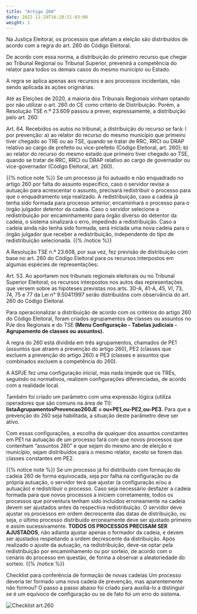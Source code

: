 ```yaml
---
title: "Artigo 260"
date: 2022-11-29T16:20:21-03:00
weight: 1
---
```


Na Justiça Eleitoral, os processos que afetam a eleição são distribuídos de acordo com a regra do art. 260 do Código Eleitoral.

De acordo com essa norma, a distribuição do primeiro recurso que chegar ao Tribunal Regional ou Tribunal Superior, prevenirá a competência do relator para todos os demais casos do mesmo município ou Estado.

A regra se aplica apenas aos recursos e aos processos incidentais, não sendo aplicada às ações originárias.

Até as Eleições de 2020, a maioria dos Tribunais Regionais vinham optando por não utilizar o art. 260 do CE como critério de Distribuição. Porém, a Resolução TSE n.º 23.609 passou a prever, expressamente, a distribuição pelo art. 260:

Art. 64. Recebidos os autos no tribunal, a distribuição do recurso se fará:
I por prevenção:
a) ao relator do recurso do mesmo município que primeiro tiver chegado ao TRE ou ao TSE, quando se tratar de RRC, RRCI ou DRAP relativo ao cargo de prefeito ou vice-prefeito (Código Eleitoral, art. 260);
b) ao relator do recurso do mesmo estado que primeiro tiver chegado ao TSE, quando se tratar de RRC, RRCI ou DRAP relativo ao cargo de governador ou vice-governador (Código Eleitoral, art. 260).

{{% notice note %}}
Se um processo já foi autuado e não enquadrado no artigo 260 por falta do assunto específico, caso o servidor revise a autuação para acrescentar o assunto, precisará redistribuir o processo para que o enquadramento seja realizado. A redistribuição, caso a cadeia já tenha sido formada para processo anterior, encaminhará o processo para o órgão julgador detentor da cadeia. Caso o servidor selecione a redistribuição por encaminhamento para órgão diverso do detentor da cadeia, o sistema sinalizará o erro, impedindo a redistribuição. Caso a cadeia ainda não tenha sido formada, será iniciada uma nova cadeia para o órgão julgador que receber a redistribuição, independente do tipo de redistribuição selecionada.
{{% /notice %}}

A Resolução TSE n.º 23.608, por sua vez, fez previsão de distribuição com base no art. 260 do Código Eleitoral para os recursos interpostos em algumas espécies de representações:

Art. 53. Ao aportarem nos tribunais regionais eleitorais ou no Tribunal Superior Eleitoral, os recursos interpostos nos autos das representações que versem sobre as hipóteses previstas nos arts. 30-A, 41-A, 45, VI, 73, 74, 75 e 77 da Lei n° 9.50411997 serão distribuídos com observância do art. 260 do Código Eleitoral.

Para operacionalizar a distribuição de acordo com os critérios do artigo 260 do Código Eleitoral, foram criados agrupamentos de classes ou assuntos no PJe dos Regionais e do TSE **(Menu Configuração - Tabelas judiciais - Agrupamento de classes ou assuntos).**

A regra do 260 está dividida em três agrupamentos, chamados de PE1 (assuntos que atraem a prevenção do artigo 260), PE2 (classes que excluem a prevenção do artigo 260) e PE3 (classes e assuntos que combinados excluem a competência do 260).

A ASPJE fez uma configuração inicial, mas nada impede que os TREs, seguindo os normativos, realizem configurações diferenciadas, de acordo com a realidade local.

Também foi criado um parâmetro com uma expressão lógica (utiliza operadores que são comuns na área de TI): **listaAgrupamentosPrevencao260JE = ou+PE1,ou-PE2,ou-PE3.** Para que a prevenção do 260 seja habilitada, a situação deste parâmetro deve ser ativo.

Com essas configurações, a escolha de qualquer dos assuntos constantes em PE1 na autuação de um processo fará com que novos processos que contenham “assuntos 260” e que sejam do mesmo ano de eleição e município, sejam distribuídos para o mesmo relator, exceto se forem das classes constantes em PE2.

{{% notice note %}}
Se um processo já foi distribuído com formação de cadeia 260 de forma equivocada, seja por falha na configuração ou da própria autuação, o servidor terá que ajustar (a configuração e/ou a autuação) e redistribuir o processo. Caso seja necessário desfazer a cadeia formada para que novos processos a iniciem corretamente, todos os processos que porventura tenham sido incluídos erroneamente na cadeia devem ser ajustados antes da respectiva redistribuição. O servidor deve ajustar os processos em ordem decrescente das datas de distribuição, ou seja, o último processo distribuído erroneamente deve ser ajustado primeiro e assim sucessivamente. **TODOS OS PROCESSOS PRECISAM SER AJUSTADOS**, não adianta ajustar apenas o formador da cadeia, e devem ser ajustados respeitando a ordem decrescente da distribuição. Após realizado o ajuste da autuação, na redistribuição, deve-se optar pela redistribuição por encaminhamento ou por sorteio, de acordo com o cenário do processo em questão, de forma a observar a aleatoriedade do sorteio.
{{% /notice %}}


Checklist para conferência de formação de novas cadeias
Um processo deveria ter formado uma nova cadeia de prevenção, mas aparentemente não formou? O passo a passo abaixo foi criado para auxiliá-lo a distinguir se é um equívoco de configuração ou se de fato foi um erro do sistema.

![Checklist art.260](/imagens/checklist260.jpeg)
